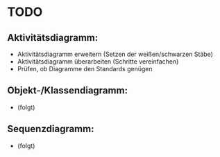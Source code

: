 # TODO

## Aktivitätsdiagramm:
- Aktivitätsdiagramm erweitern (Setzen der weißen/schwarzen Stäbe)
- Aktivitätsdiagramm überarbeiten (Schritte vereinfachen)
- Prüfen, ob Diagramme den Standards genügen

## Objekt-/Klassendiagramm:
- (folgt)

## Sequenzdiagramm:
- (folgt)

